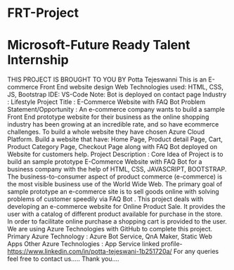 # FRT-Project
# Microsoft-Future Ready Talent Internship 

THIS PROJECT IS BROUGHT TO YOU BY Potta Tejeswanni
This is an E-commerce Front End website design Web Technologies used: HTML, CSS, JS, Bootstrap IDE: VS-Code Note: Bot is deployed on contact page Industry : Lifestyle Project Title : E-Commerce Website with FAQ Bot Problem Statement/Opportunity : An e-commerce company wants to build a sample Front End prototype website for their business as the online shopping industry has been growing at an incredible rate, and so have ecommerce challenges. To build a whole website they have chosen Azure Cloud Platform. Build a website that have: Home Page, Product detail Page, Cart, Product Category Page, Checkout Page along with FAQ Bot deployed on Website for customers help. Project Description : Core Idea of Project is to build an sample prototype E-Commerce Website with FAQ Bot for a business company with the help of HTML, CSS, JAVASCRIPT, BOOTSTRAP. The business-to-consumer aspect of product commerce (e-commerce) is the most visible business use of the World Wide Web. The primary goal of sample prototype an e-commerce site is to sell goods online with solving problems of customer speedily via FAQ Bot . This project deals with developing an e-commerce website for Online Product Sale. It provides the user with a catalog of different product available for purchase in the store. In order to facilitate online purchase a shopping cart is provided to the user. We are using Azure Technologies with GitHub to complete this project. Primary Azure Technology : Azure Bot Service, QnA Maker, Static Web Apps Other Azure Technologies : App Service
linked profile-https://www.linkedin.com/in/potta-tejeswani-1b251720a/
For any queries feel free to contact us.....
Thank you....
